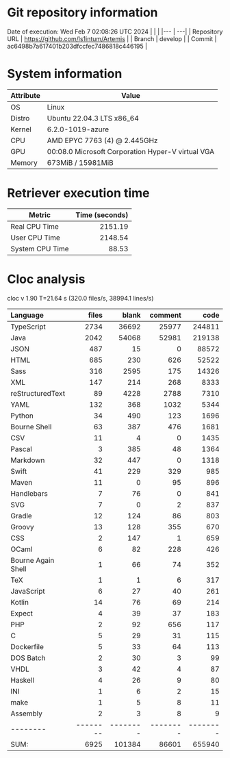 # Git repository information
Date of execution: Wed Feb  7 02:08:26 UTC 2024
|    |    |
|--- | ---|
| Repository URL | https://github.com/ls1intum/Artemis |
| Branch         | develop |
| Commit         | ac6498b7a617401b203dfccfec7486818c446195 |


# System information
| Attribute | Value |
| --------- | ----- |
| OS | Linux  |
| Distro | Ubuntu 22.04.3 LTS x86_64  |
| Kernel | 6.2.0-1019-azure  |
| CPU | AMD EPYC 7763 (4) @ 2.445GHz  |
| GPU | 00:08.0 Microsoft Corporation Hyper-V virtual VGA  |
| Memory | 673MiB / 15981MiB  |

# Retriever execution time
| Metric | Time (seconds) |
| --- | ---: |
| Real CPU Time | 2151.19 |
| User CPU Time | 2148.54 |
| System CPU Time | 88.53 |
<!--
Explainations:
- __Real CPU Time__: actual time the command has run (can be less than total time spent in user and system mode for multi-threaded processes)
- __User CPU Time__: time the command has spent running in user mode
- __System CPU Time__: time the command has spent running in system or kernel mode
-->

# Cloc analysis
cloc v 1.90  T=21.64 s (320.0 files/s, 38994.1 lines/s)

Language|files|blank|comment|code
:-------|-------:|-------:|-------:|-------:
TypeScript|2734|36692|25977|244811
Java|2042|54068|52981|219138
JSON|487|15|0|88572
HTML|685|230|626|52522
Sass|316|2595|175|14326
XML|147|214|268|8333
reStructuredText|89|4228|2788|7310
YAML|132|368|1032|5344
Python|34|490|123|1696
Bourne Shell|63|387|476|1681
CSV|11|4|0|1435
Pascal|3|385|48|1364
Markdown|32|447|0|1318
Swift|41|229|329|985
Maven|11|0|95|896
Handlebars|7|76|0|841
SVG|7|0|2|837
Gradle|12|124|86|803
Groovy|13|128|355|670
CSS|2|147|1|659
OCaml|6|82|228|426
Bourne Again Shell|1|66|74|352
TeX|1|1|6|317
JavaScript|6|27|40|261
Kotlin|14|76|69|214
Expect|4|39|37|183
PHP|2|92|656|117
C|5|29|31|115
Dockerfile|5|33|64|113
DOS Batch|2|30|3|99
VHDL|3|42|4|87
Haskell|4|26|9|80
INI|1|6|2|15
make|1|5|8|11
Assembly|2|3|8|9
--------|--------|--------|--------|--------
SUM:|6925|101384|86601|655940
